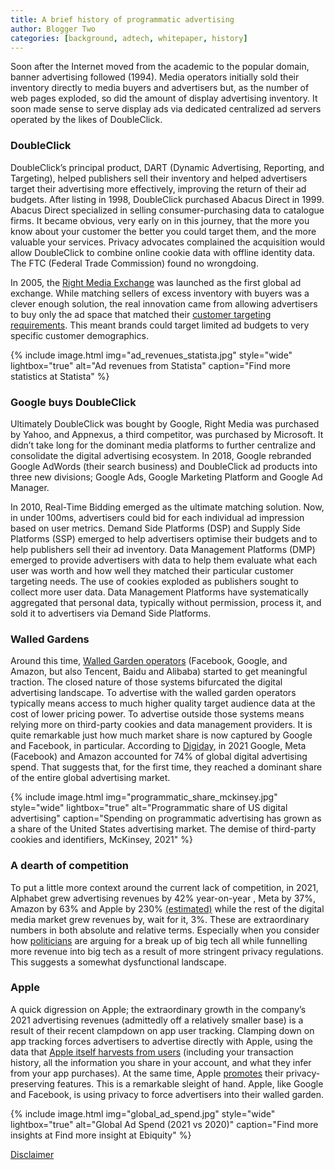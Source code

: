 ```yaml
---
title: A brief history of programmatic advertising
author: Blogger Two
categories: [background, adtech, whitepaper, history]
---
```


<base target="_blank">

Soon after the Internet moved from the academic to the popular domain, banner advertising followed (1994). Media operators initially sold their inventory directly to media buyers and advertisers but, as the number of web pages exploded, so did the amount of display advertising inventory. It soon made sense to serve display ads via dedicated centralized ad servers operated by the likes of DoubleClick.

### DoubleClick

DoubleClick’s principal product, DART (Dynamic Advertising, Reporting, and Targeting), helped publishers sell their inventory and helped advertisers target their advertising more effectively, improving the return of their ad budgets. After listing in 1998, DoubleClick purchased Abacus Direct in 1999. Abacus Direct specialized in selling consumer-purchasing data to catalogue firms. It became obvious, very early on in this journey, that the more you know about your customer the better you could target them, and the more valuable your services. Privacy advocates complained the acquisition would allow DoubleClick to combine online cookie data with offline identity data. The FTC (Federal Trade Commission) found no wrongdoing.

In 2005, the <a href="https://www.crunchbase.com/organization/right-media" target="_blank">Right Media Exchange</a> was launched as the first global ad exchange. While matching sellers of excess inventory with buyers was a clever enough solution, the real innovation came from allowing advertisers to buy only the ad space that matched their <a href="https://www.adexchanger.com/ad-exchange-news/reaction-right-media-multiple-exchanges-dsp/" target="_blank">customer targeting requirements</a>. This meant brands could target limited ad budgets to very specific customer demographics.

{% include image.html img="ad_revenues_statista.jpg" style="wide" lightbox="true" alt="Ad revenues from Statista" caption="Find more statistics at Statista" %}

### Google buys DoubleClick

Ultimately DoubleClick was bought by Google, Right Media was purchased by Yahoo, and Appnexus, a third competitor, was purchased by Microsoft. It didn’t take long for the dominant media platforms to further centralize and consolidate the digital advertising ecosystem. In 2018, Google rebranded Google AdWords (their search business) and DoubleClick ad products into three new divisions; Google Ads, Google Marketing Platform and Google Ad Manager.

In 2010, Real-Time Bidding emerged as the ultimate matching solution. Now, in under 100ms, advertisers could bid for each individual ad impression based on user metrics. Demand Side Platforms (DSP) and Supply Side Platforms (SSP) emerged to help advertisers optimise their budgets and to help publishers sell their ad inventory. Data Management Platforms (DMP) emerged to provide advertisers with data to help them evaluate what each user was worth and how well they matched their particular customer targeting needs. The use of cookies exploded as publishers sought to collect more user data. Data Management Platforms have systematically aggregated that personal data, typically without permission, process it, and sold it to advertisers via Demand Side Platforms.

### Walled Gardens

Around this time, [Walled Garden operators](https://en.wikipedia.org/wiki/Closed_platform) (Facebook, Google, and Amazon, but also Tencent, Baidu and Alibaba) started to get meaningful traction. The closed nature of those systems bifurcated the digital advertising landscape. To advertise with the walled garden operators typically means access to much higher quality target audience data at the cost of lower pricing power. To advertise outside those systems means relying more on third-party cookies and data management providers. It is quite remarkable just how much market share is now captured by Google and Facebook, in particular. According to [Digiday](https://digiday.com/marketing/the-rundown-google-meta-and-amazon-are-on-track-to-absorb-more-than-50-of-all-ad-money-in-2022/), in 2021 Google, Meta (Facebook) and Amazon accounted for 74% of global digital advertising spend. That suggests that, for the first time, they reached a dominant share of the entire global advertising market.

{% include image.html img="programmatic_share_mckinsey.jpg" style="wide" lightbox="true" alt="Programmatic share of US digital advertising" caption="Spending on programmatic advertising has grown as a share of the United States advertising market. The demise of third-party cookies and identifiers, McKinsey, 2021" %}

### A dearth of competition

To put a little more context around the current lack of competition, in 2021, Alphabet grew advertising revenues by 42% year-on-year , Meta by 37%, Amazon by 63% and Apple by 230% [(estimated)](https://omdia.tech.informa.com/pr/2022-feb/omdia-report-finds-apples-ads-business-now-worth-3-7bn-per-year-following-idfa-changes) while the rest of the digital media market grew revenues by, wait for it, 3%. These are extraordinary numbers in both absolute and relative terms. Especially when you consider how [politicians](https://2020.elizabethwarren.com/toolkit/break-up-big-tech) are arguing for a break up of big tech all while funnelling more revenue into big tech as a result of more stringent privacy regulations. This suggests a somewhat dysfunctional landscape.

### Apple

A quick digression on Apple; the extraordinary growth in the company’s 2021 advertising revenues (admittedly off a relatively smaller base) is a result of their recent clampdown on app user tracking. Clamping down on app tracking forces advertisers to advertise directly with Apple, using the data that [Apple itself harvests from users](https://searchads.apple.com/privacy#:~:text=Apple%20Search%20Ads%20doesn't,device%20data%20with%20data%20brokers.) (including your transaction history, all the information you share in your account, and what they infer from your app purchases). At the same time, Apple [promotes](https://www.youtube.com/watch?v=NOXK4EVFmJY) their privacy-preserving features. This is a remarkable sleight of hand. Apple, like Google and Facebook, is using privacy to force advertisers into their walled garden.

{% include image.html img="global_ad_spend.jpg" style="wide" lightbox="true" alt="Global Ad Spend (2021 vs 2020)" caption="Find more insights at Find more insight at Ebiquity" %}

[Disclaimer](/docs/disclaimer)
